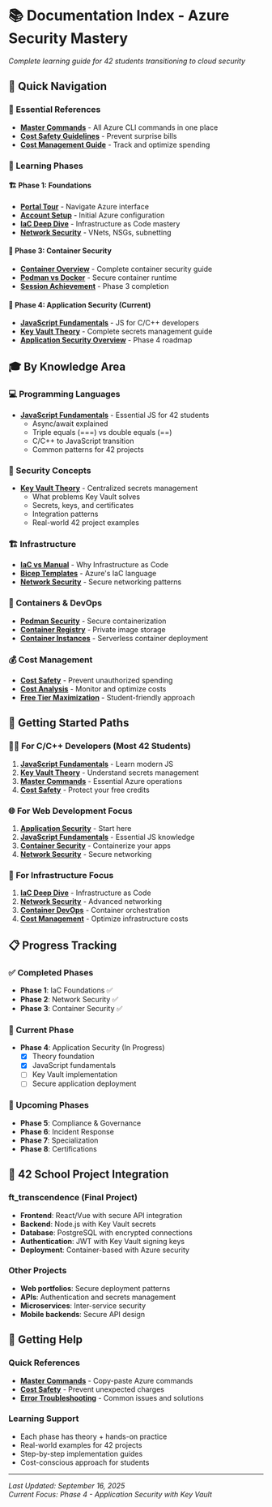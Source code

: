 # 📚 Documentation Index - Azure Security Mastery

*Complete learning guide for 42 students transitioning to cloud security*

## 🎯 Quick Navigation

### 🔧 Essential References
- **[Master Commands](../MASTER-COMMANDS.md)** - All Azure CLI commands in one place
- **[Cost Safety Guidelines](../cost-safety-guidelines.md)** - Prevent surprise bills
- **[Cost Management Guide](../cost-management-guide.md)** - Track and optimize spending

### 📖 Learning Phases

#### 🏗️ Phase 1: Foundations
- **[Portal Tour](01-foundations/azure-portal-tour.md)** - Navigate Azure interface
- **[Account Setup](01-foundations/azure-account-setup/)** - Initial Azure configuration
- **[IaC Deep Dive](01-foundations/azure-account-setup/iac-deep-dive.md)** - Infrastructure as Code mastery
- **[Network Security](01-foundations/network-security/)** - VNets, NSGs, subnetting

#### 🐳 Phase 3: Container Security  
- **[Container Overview](03-container-devops/README.md)** - Complete container security guide
- **[Podman vs Docker](03-container-devops/podman-vs-docker.md)** - Secure container runtime
- **[Session Achievement](03-container-devops/session-achievement.md)** - Phase 3 completion

#### 🔐 Phase 4: Application Security (Current)
- **[JavaScript Fundamentals](04-application-security/javascript-fundamentals.md)** - JS for C/C++ developers
- **[Key Vault Theory](04-application-security/key-vault-theory.md)** - Complete secrets management guide
- **[Application Security Overview](04-application-security/README.md)** - Phase 4 roadmap

## 🎓 By Knowledge Area

### 💻 Programming Languages
- **[JavaScript Fundamentals](04-application-security/javascript-fundamentals.md)** - Essential JS for 42 students
  - Async/await explained
  - Triple equals (===) vs double equals (==)
  - C/C++ to JavaScript transition
  - Common patterns for 42 projects

### 🔐 Security Concepts
- **[Key Vault Theory](04-application-security/key-vault-theory.md)** - Centralized secrets management
  - What problems Key Vault solves
  - Secrets, keys, and certificates
  - Integration patterns
  - Real-world 42 project examples

### 🏗️ Infrastructure
- **[IaC vs Manual](01-foundations/azure-account-setup/iac-vs-manual.md)** - Why Infrastructure as Code
- **[Bicep Templates](01-foundations/azure-account-setup/)** - Azure's IaC language
- **[Network Security](01-foundations/network-security/)** - Secure networking patterns

### 🐳 Containers & DevOps
- **[Podman Security](03-container-devops/podman-vs-docker.md)** - Secure containerization
- **[Container Registry](03-container-devops/)** - Private image storage
- **[Container Instances](03-container-devops/)** - Serverless container deployment

### 💰 Cost Management
- **[Cost Safety](../cost-safety-guidelines.md)** - Prevent unauthorized spending
- **[Cost Analysis](../cost-management-guide.md)** - Monitor and optimize costs
- **[Free Tier Maximization](../cost-management-guide.md#free-tier-maximization)** - Student-friendly approach

## 🚀 Getting Started Paths

### 👨‍💻 For C/C++ Developers (Most 42 Students)
1. **[JavaScript Fundamentals](04-application-security/javascript-fundamentals.md)** - Learn modern JS
2. **[Key Vault Theory](04-application-security/key-vault-theory.md)** - Understand secrets management
3. **[Master Commands](../MASTER-COMMANDS.md)** - Essential Azure operations
4. **[Cost Safety](../cost-safety-guidelines.md)** - Protect your free credits

### 🌐 For Web Development Focus
1. **[Application Security](04-application-security/README.md)** - Start here
2. **[JavaScript Fundamentals](04-application-security/javascript-fundamentals.md)** - Essential JS knowledge
3. **[Container Security](03-container-devops/README.md)** - Containerize your apps
4. **[Network Security](01-foundations/network-security/)** - Secure networking

### 🔧 For Infrastructure Focus
1. **[IaC Deep Dive](01-foundations/azure-account-setup/iac-deep-dive.md)** - Infrastructure as Code
2. **[Network Security](01-foundations/network-security/)** - Advanced networking
3. **[Container DevOps](03-container-devops/README.md)** - Container orchestration
4. **[Cost Management](../cost-management-guide.md)** - Optimize infrastructure costs

## 📋 Progress Tracking

### ✅ Completed Phases
- **Phase 1**: IaC Foundations ✅
- **Phase 2**: Network Security ✅  
- **Phase 3**: Container Security ✅

### 🔄 Current Phase
- **Phase 4**: Application Security (In Progress)
  - [x] Theory foundation
  - [x] JavaScript fundamentals
  - [ ] Key Vault implementation
  - [ ] Secure application deployment

### 📅 Upcoming Phases
- **Phase 5**: Compliance & Governance
- **Phase 6**: Incident Response
- **Phase 7**: Specialization
- **Phase 8**: Certifications

## 🎯 42 School Project Integration

### ft_transcendence (Final Project)
- **Frontend**: React/Vue with secure API integration
- **Backend**: Node.js with Key Vault secrets
- **Database**: PostgreSQL with encrypted connections
- **Authentication**: JWT with Key Vault signing keys
- **Deployment**: Container-based with Azure security

### Other Projects
- **Web portfolios**: Secure deployment patterns
- **APIs**: Authentication and secrets management
- **Microservices**: Inter-service security
- **Mobile backends**: Secure API design

## 🛟 Getting Help

### Quick References
- **[Master Commands](../MASTER-COMMANDS.md)** - Copy-paste Azure commands
- **[Cost Safety](../cost-safety-guidelines.md)** - Prevent unexpected charges
- **[Error Troubleshooting](01-foundations/azure-account-setup/)** - Common issues and solutions

### Learning Support
- Each phase has theory + hands-on practice
- Real-world examples for 42 projects
- Step-by-step implementation guides
- Cost-conscious approach for students

---

*Last Updated: September 16, 2025*  
*Current Focus: Phase 4 - Application Security with Key Vault*
